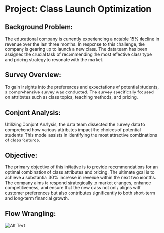 # Project: Class Launch Optimization

## Background Problem:
The educational company is currently experiencing a notable 15% decline in revenue over the last three months. In response to this challenge, the company is gearing up to launch a new class. The data team has been assigned the crucial task of recommending the most effective class type and pricing strategy to resonate with the market.

## Survey Overview:
To gain insights into the preferences and expectations of potential students, a comprehensive survey was conducted. The survey specifically focused on attributes such as class topics, teaching methods, and pricing.

## Conjont Analysis:
Utilizing Conjont Analysis, the data team dissected the survey data to comprehend how various attributes impact the choices of potential students. This model assists in identifying the most attractive combinations of class features.

## Objective:
The primary objective of this initiative is to provide recommendations for an optimal combination of class attributes and pricing. The ultimate goal is to achieve a substantial 30% increase in revenue within the next two months. The company aims to respond strategically to market changes, enhance competitiveness, and ensure that the new class not only aligns with customer preferences but also contributes significantly to both short-term and long-term financial growth.

## Flow Wrangling:
![Alt Text](https://drive.google.com/file/d/1ZsxEWakxcEbsBInZSC5qm8AM0uyN5Dtv/view?usp=sharing)


# 

